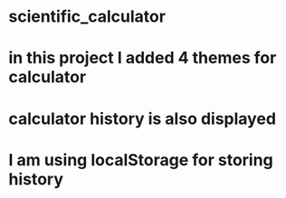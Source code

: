 # scientific_calculator
# in this project I added 4 themes for calculator 
# calculator history is also displayed
# I am using localStorage for storing history